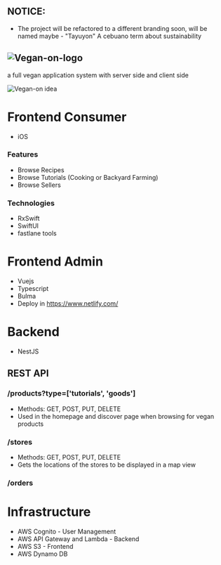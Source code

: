 ## NOTICE:
- The project will be refactored to a different branding soon, will be named maybe - "Tayuyon" A cebuano term about sustainability

![Vegan-on-logo](https://raw.githubusercontent.com/bluezald/vegan-on/master/logo.png?token=AAH4T5RGVAHGN2GUQY7GKES62XVYU)
---
a full vegan application system with server side and client side

![Vegan-on idea](https://github.com/bluezald/vegan-on/blob/master/vegan-on.jpg)

# Frontend Consumer
- iOS
### Features
- Browse Recipes
- Browse Tutorials (Cooking or Backyard Farming)
- Browse Sellers

### Technologies
- RxSwift
- SwiftUI
- fastlane tools

# Frontend Admin
- Vuejs
- Typescript
- Bulma
- Deploy in https://www.netlify.com/

# Backend
- NestJS
## REST API
### /products?type=['tutorials', 'goods']
- Methods: GET, POST, PUT, DELETE
- Used in the homepage and discover page when browsing for vegan products
### /stores
- Methods: GET, POST, PUT, DELETE
- Gets the locations of the stores to be displayed in a map view
### /orders

# Infrastructure
- AWS Cognito - User Management
- AWS API Gateway and Lambda - Backend
- AWS S3 - Frontend
- AWS Dynamo DB
